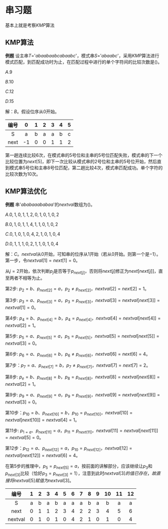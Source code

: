 # 串习题

基本上就是考察$KMP$算法

## KMP算法

**例题** 设主串$T=$'$abaabaabcabaabc$'，模式串$S=$'$abaabc$'，采用$KMP$算法进行模式匹配，到匹配成功时为止，在匹配过程中进行的单个字符间的比较次数是()。

$A.9$

$B.10$

$C.12$

$D.15$

解：$B$。假设位序从$0$开始。

编号|0|1|2|3|4|5
:-:|:-:|:-:|:-:|:-:|:-:|:-:
S|a|b|a|a|b|c
next|-1|0|0|1|1|2

第一趟连续比较$6$次，在模式串的$5$号位和主串的$5$号位匹配失败，模式串的下一个比较位置为$next[5]$，即下一次比较从模式串的$2$号位和主串的$5$号位开始，然后直到模式串$5$号位和主串$8$号位匹配，第二趟比较$4$次，模式串匹配成功。单个字符的比较次数为$10$次。

## KMP算法优化

**例题** 串'$ababaaababaa$'的$nextval$数组为()。

$A.0,1,0,1,1,2,0,1,0,1,0,2$

$B.0,1,0,1,1,4,1,1,0,1,0,2$

$C.0,1,0,1,0,4,2,1,0,1,0,4$

$D.0,1,1,1,0,2,1,1,0,1,0,4$

解：$C$。$nextval$从$0$开始，可知串的位序从$1$开始（若从$0$开始。则第一个是$-1$）。第一步，令$nextval[1]=next[1]=0$。

从$j=2$开始，依次判断$p_j$是否等于$p_{next[j]}$，否则将$next[j]$修正为$next [next[j]]$，直至两者不相等为止。

第$2$步: $p_2=b$、$p_{next[2]}=a$，$p_2\neq p_{next [2]}$，$nextval[2]=next[2]=1$。

第$3$步: $p_3=a$、$p_{next[3]}=a$，$p_3=p_{next[3]}$，$nextval[3]=nextval [next[3]]=nextval[1]=0$。

第$4$步: $p_4=b$、$p_{next[4]}=b$，$p_4=p_{next[4]}$，$nextval[4]=nextval[next[4]]=nextval[2]=1$。

第$5$步: $p_5=a$、$p_{next[5]}=a$，$p_5=p_{next[5]}$，$nextval[5]=nextval[next[5]]=nextval[3]=0$。

第$6$步: $p_6=a$、$p_{next[6]}=b$，$p_6\neq p_{next [6]}$，$nextval[6]=next[6]=4$。

第7步：$p_7=a$、$p_{next [7]}=b$，$p_7\neq p_{next [7]}$，$nextval[7]=next[ 7]=2$。

第$8$步: $p_e=b$、$p_{next[8]}=b$，$p_8=p_{next[8]}$，$nextval[8]=nextval[next[8]]=nextval[2]=1$。

第$9$步: $p_9=a$、$p_{next[9]}=a$，$p_9=p_{next[9]}$，$nextval[9]=nextval [next[9]]=nextval[3]=0$。

第$10$步：$p_{10}=b$、$p_{next[10]}=b$，$p_{10}=p_{next[10]}$，$nextval[10]=nextval[next[10]]=nextval[4]=1$。

第$11$步: $p_{1=a}$、$p_{next[11]}=a$，$p_{11}=p_{next(11]}$，$nextval[11]=nextval[next[11]]=nextval[5]=0$。

第$12$步：$p_{12}=a$、$p_{next[12]}=a$，$p_{10}=p_{next[12]}$，$nextval[12]=nextval[next[12]]=nextval[6]=4$。

在第$5$步的推理中，$p_5=p_{next[5]}=a$，按前面的讲解部分，应该继续让$p_3$和$p_{next[3]}$比较（恰好$p_3=p_{next[3]}=1$），注意到此时$nextval[3]的值已存在，故直接将nextval[5]赋值为nextval[3]$。

编号|1|2|3|4|5|6|7|8|9|10|11|12
:-:|:-:|:-:|:-:|:-:|:-:|:-:|:-:|:-:|:-:|:-:|:-:|:-:
S|a|b|a|b|a|a|a|b|a|b|a|a
next|0|1|1|2|3|4|2|2|3|4|5|6
nextval|0|1|0|1|0|4|2|1|0|1|0|4
